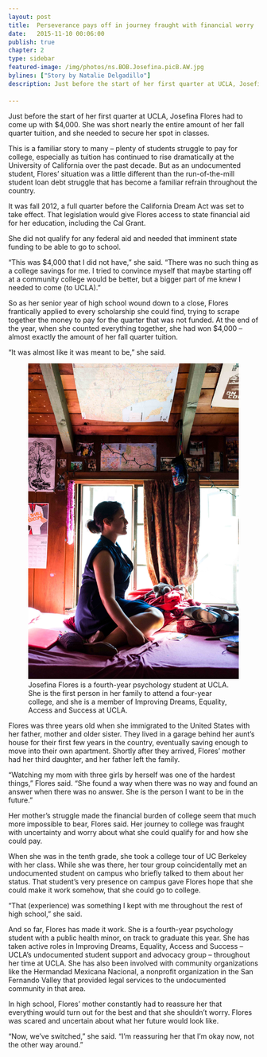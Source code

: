 ```yaml
---
layout: post
title:  Perseverance pays off in journey fraught with financial worry
date:   2015-11-10 00:06:00
publish: true
chapter: 2
type: sidebar
featured-image: /img/photos/ns.BOB.Josefina.picB.AW.jpg
bylines: ["Story by Natalie Delgadillo"]
description: Just before the start of her first quarter at UCLA, Josefina Flores had to come up with $4,000. She was short nearly the entire amount of her fall quarter tuition, and she needed to secure her spot in classes.

---
```


Just before the start of her first quarter at UCLA, Josefina Flores had to come up with $4,000. She was short nearly the entire amount of her fall quarter tuition, and she needed to secure her spot in classes.  

This is a familiar story to many – plenty of students struggle to pay for college, especially as tuition has continued to rise dramatically at the University of California over the past decade. But as an undocumented student, Flores’ situation was a little different than the run-of-the-mill student loan debt struggle that has become a familiar refrain throughout the country.

It was fall 2012, a full quarter before the California Dream Act was set to take effect. That legislation would give Flores access to state financial aid for her education, including the Cal Grant.

She did not qualify for any federal aid and needed that imminent state funding to be able to go to school.

“This was $4,000 that I did not have,” she said. “There was no such thing as a college savings for me. I tried to convince myself that maybe starting off at a community college would be better, but a bigger part of me knew I needed to come (to UCLA).” 

So as her senior year of high school wound down to a close, Flores frantically applied to every scholarship she could find, trying to scrape together the money to pay for the quarter that was not funded. At the end of the year, when she counted everything together, she had won $4,000 – almost exactly the amount of her fall quarter tuition. 

“It was almost like it was meant to be,” she said. 

<figure>
  <img src="/img/photos/ns.BOB.Josefina.picA.AW.jpg" />
  <figcaption>Josefina Flores is a fourth-year psychology student at UCLA. She is the first person in her family to attend a four-year college, and she is a member of Improving Dreams, Equality, Access and Success at UCLA.</figcaption>
</figure>

Flores was three years old when she immigrated to the United States with her father, mother and older sister. They lived in a garage behind her aunt’s house for their first few years in the country, eventually saving enough to move into their own apartment. Shortly after they arrived, Flores’ mother had her third daughter, and her father left the family.

“Watching my mom with three girls by herself was one of the hardest things,” Flores said. “She found a way when there was no way and found an answer when there was no answer. She is the person I want to be in the future.”

Her mother’s struggle made the financial burden of college seem that much more impossible to bear, Flores said. Her journey to college was fraught with uncertainty and worry about what she could qualify for and how she could pay. 

When she was in the tenth grade, she took a college tour of UC Berkeley with her class. While she was there, her tour group coincidentally met an undocumented student on campus who briefly talked to them about her status. That student’s very presence on campus gave Flores hope that she could make it work somehow, that she could go to college. 

“That (experience) was something I kept with me throughout the rest of high school,” she said. 

And so far, Flores has made it work. She is a fourth-year psychology student with a public health minor, on track to graduate this year. She has taken active roles in Improving Dreams, Equality, Access and Success – UCLA’s undocumented student support and advocacy group – throughout her time at UCLA. She has also been involved with community organizations like the Hermandad Mexicana Nacional, a nonprofit organization in the San Fernando Valley that provided legal services to the undocumented community in that area. 

In high school, Flores’ mother constantly had to reassure her that everything would turn out for the best and that she shouldn’t worry. Flores was scared and uncertain about what her future would look like. 

“Now, we’ve switched,” she said. “I’m reassuring her that I’m okay now, not the other way around.”
